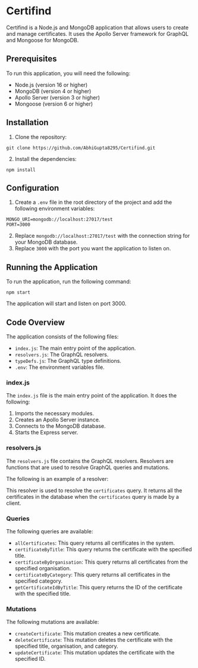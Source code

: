  # Certifind

Certifind is a Node.js and MongoDB application that allows users to create and manage certificates. It uses the Apollo Server framework for GraphQL and Mongoose for MongoDB.

## Prerequisites

To run this application, you will need the following:

* Node.js (version 16 or higher)
* MongoDB (version 4 or higher)
* Apollo Server (version 3 or higher)
* Mongoose (version 6 or higher)

## Installation

1. Clone the repository:

```
git clone https://github.com/AbhiGupta8295/Certifind.git
```

2. Install the dependencies:

```
npm install
```

## Configuration

1. Create a `.env` file in the root directory of the project and add the following environment variables:

```
MONGO_URI=mongodb://localhost:27017/test
PORT=3000
```

2. Replace `mongodb://localhost:27017/test` with the connection string for your MongoDB database.
3. Replace `3000` with the port you want the application to listen on.

## Running the Application

To run the application, run the following command:

```
npm start
```

The application will start and listen on port 3000.

## Code Overview

The application consists of the following files:

* `index.js`: The main entry point of the application.
* `resolvers.js`: The GraphQL resolvers.
* `typeDefs.js`: The GraphQL type definitions.
* `.env`: The environment variables file.

### index.js

The `index.js` file is the main entry point of the application. It does the following:

1. Imports the necessary modules.
2. Creates an Apollo Server instance.
3. Connects to the MongoDB database.
4. Starts the Express server.

### resolvers.js

The `resolvers.js` file contains the GraphQL resolvers. Resolvers are functions that are used to resolve GraphQL queries and mutations.

The following is an example of a resolver:

This resolver is used to resolve the `certificates` query. It returns all the certificates in the database
when the `certificates` query is made by a client.

### Queries

The following queries are available:

* `allCertificates`: This query returns all certificates in the system.
* `certificateByTitle`: This query returns the certificate with the specified title.
* `certificateByOrganisation`: This query returns all certificates from the specified organisation.
* `certificateByCategory`: This query returns all certificates in the specified category.
* `getCertificateIdByTitle`: This query returns the ID of the certificate with the specified title.

### Mutations

The following mutations are available:

* `createCertificate`: This mutation creates a new certificate.
* `deleteCertificate`: This mutation deletes the certificate with the specified title, organisation, and category.
* `updateCertificate`: This mutation updates the certificate with the specified ID.


